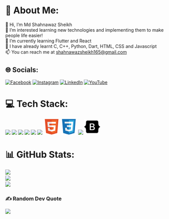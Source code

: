 # 💫 About Me:
👋 Hi, I’m Md Shahnawaz Sheikh<br>👀 I’m interested learning new technologies and implementing them to make people life easier!<br>🌱 I’m currently learning Flutter and React<br>💞️ I have already learnt C, C++, Python, Dart, HTML, CSS and Javascript<br>📫 You can reach me at shahnawazsheikh165@gmail.com


## 🌐 Socials:
[![Facebook](https://img.shields.io/badge/Facebook-%231877F2.svg?logo=Facebook&logoColor=white)](https://facebook.com/StarkMaliykMusic) [![Instagram](https://img.shields.io/badge/Instagram-%23E4405F.svg?logo=Instagram&logoColor=white)](https://instagram.com/thisismaliyk) [![LinkedIn](https://img.shields.io/badge/LinkedIn-%230077B5.svg?logo=linkedin&logoColor=white)](https://linkedin.com/in/md-shahnawaz-sheikh-094a12225) [![YouTube](https://img.shields.io/badge/YouTube-%23FF0000.svg?logo=YouTube&logoColor=white)](https://youtube.com/@StarkMaliyk) 

# 💻 Tech Stack:
<img src="https://brandeps.com/logo-download/C/C-logo-vector-01.svg" height="50" style="padding-right:8px display:inline-block"/>
<img src="https://brandeps.com/logo-download/C/C++-logo-vector-01.svg" height="50" style="padding-right:8px display:inline-block"/>  
<img src="https://brandeps.com/icon-download/P/Python-icon-vector-04.svg" height="48" style="padding-right:8px display:inline-block"/>  
<img src="https://brandeps.com/icon-download/D/Django-icon-vector-03.svg" height="48" style="padding-right:8px display:inline-block"/>  
<img src="https://brandeps.com/icon-download/D/Dart-icon-vector-02.svg" height="48" style="padding-right:8px display:inline-block"/>  
<img src="https://brandeps.com/icon-download/F/Flutter-icon-vector-02.svg" height="48" style="padding-right:8px display:inline-block"/>  
<img src="https://github.com/devicons/devicon/blob/master/icons/html5/html5-original.svg" height="50" style="display:inline-block"/>
<img src="https://github.com/devicons/devicon/blob/master/icons/css3/css3-original.svg" height="50" style="padding-right:6px display:inline-block"/>  
<img src="https://brandeps.com/icon-download/J/Javascript-icon-vector-03.svg" height="50" style="padding-right:8px display:inline-block"/>  
<img src="https://github.com/devicons/devicon/blob/master/icons/bootstrap/bootstrap-plain.svg" height="50" style="display:inline-block"/>  

# 📊 GitHub Stats:
![](https://github-readme-stats.vercel.app/api?username=MdShahnawazSheikh&theme=dark&hide_border=false&include_all_commits=true&count_private=true)<br/>
![](https://github-readme-streak-stats.herokuapp.com/?user=MdShahnawazSheikh&theme=dark&hide_border=false)<br/>
![](https://github-readme-stats.vercel.app/api/top-langs/?username=MdShahnawazSheikh&theme=dark&hide_border=false&include_all_commits=true&count_private=true&layout=compact)

### ✍️ Random Dev Quote
![](https://quotes-github-readme.vercel.app/api?type=horizontal&theme=radical)
